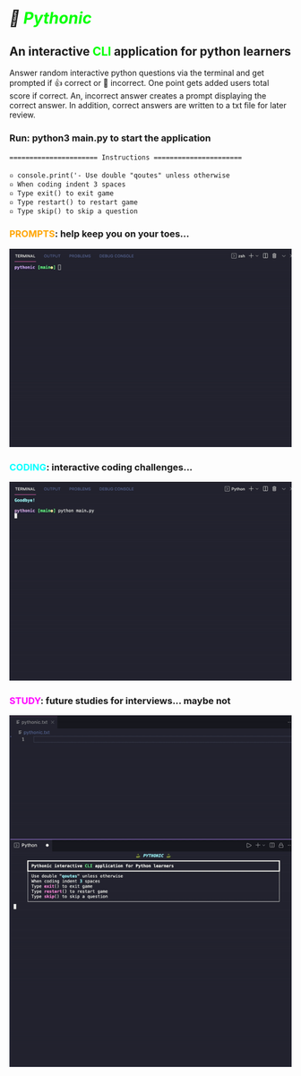 # ***🐍 <span style="color:lime">Pythonic</span>***

## **An interactive <span style="color:lime">CLI</span> application for python learners**

Answer random interactive python questions via the terminal and get prompted if 👍 correct or 💩 incorrect. One point gets added users total score if correct. An, incorrect answer creates a prompt displaying the correct answer. In addition, correct answers are written to a txt file for later review.

### **Run: python3 main.py to start the application**

    ====================== Instructions ======================
   
    ▫ console.print('- Use double "qoutes" unless otherwise
    ▫ When coding indent 3 spaces
    ▫ Type exit() to exit game
    ▫ Type restart() to restart game
    ▫ Type skip() to skip a question


### **<span style="color:orange">PROMPTS</span>: help keep you on your toes...**
![Pythonic Prompts](assets/pythonic_00.gif "Pythonic Prompts")

### **<span style="color:cyan">CODING</span>: interactive coding challenges...**
![Pythonic Coding](assets/pythonic_01.gif "Pythonic Coding")

### **<span style="color:magenta">STUDY</span>: future studies for interviews... maybe not**
![Pythonic Studies](assets/pythonic_02.gif "Pythonic Studies")